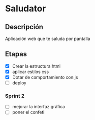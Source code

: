 # Saludator

## Descripción 
Aplicaciön web que te saluda por pantalla

## Etapas

- [x] Crear la estructura html
- [x] aplicar estilos css 
- [x] Dotar de comportamiento con js
- [ ] deploy
  
### Sprint 2
- [ ] mejorar la interfaz gráfica
- [ ] poner el confeti
